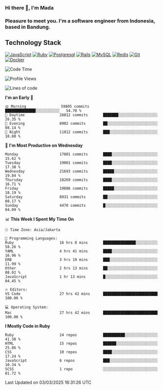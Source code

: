 ### Hi there 👋, I'm Mada
### Pleasure to meet you. I'm a software engineer from Indonesia, based in Bandung.

## Technology Stack

[![JavaScript](https://img.shields.io/badge/-JavaScript-%23F7DF1C?style=flat-square&logo=javascript&logoColor=000000&labelColor=%23F7DF1C&color=%23FFCE5A)](https://www.javascript.com/)
[![Ruby](https://img.shields.io/badge/Ruby-CC342D?style=flat-square&logo=ruby&logoColor=white)](https://www.ruby-lang.org/en/)
[![Postgresql](https://img.shields.io/badge/PostgreSQL-316192?style=flat-square&logo=postgresql&logoColor=ffffff)](https://www.postgresql.org/)
[![Rails](https://img.shields.io/badge/Ruby_on_Rails-CC0000?style=flat-square&logo=ruby-on-rails&logoColor=white)](https://rubyonrails.org/)
[![MySQL](https://img.shields.io/badge/-MySQL-4479A1?style=flat-square&logo=MySQL&logoColor=ffffff)](https://www.mysql.com/)
[![Redis](https://img.shields.io/badge/-Redis-DC382D?style=flat-square&logo=Redis&logoColor=ffffff)](https://redis.io/)
[![Git](https://img.shields.io/badge/-Git-%23F05032?style=flat-square&logo=git&logoColor=%23ffffff)](https://git-scm.com/)
[![Docker](https://img.shields.io/badge/-Docker-2496ED?style=flat-square&logo=docker&logoColor=ffffff)](https://www.docker.com/)
<!--
**madaarya/madaarya** is a ✨ _special_ ✨ repository because its `README.md` (this file) appears on your GitHub profile.

Here are some ideas to get you started:

- 🔭 I’m currently working on ...
- 🌱 I’m currently learning ...
- 👯 I’m looking to collaborate on ...
- 🤔 I’m looking for help with ...
- 💬 Ask me about ...
- 📫 How to reach me: ...
- 😄 Pronouns: ...
- ⚡ Fun fact: ...
-->
<!--START_SECTION:waka-->
![Code Time](http://img.shields.io/badge/Code%20Time-7%2C077%20hrs%2027%20mins-blue)

![Profile Views](http://img.shields.io/badge/Profile%20Views-0-blue)

![Lines of code](https://img.shields.io/badge/From%20Hello%20World%20I%27ve%20Written-47.4%20million%20lines%20of%20code-blue)

**I'm an Early 🐤** 

```text
🌞 Morning                59805 commits       ██████████████░░░░░░░░░░░   54.70 % 
🌆 Daytime                28812 commits       ███████░░░░░░░░░░░░░░░░░░   26.35 % 
🌃 Evening                8902 commits        ██░░░░░░░░░░░░░░░░░░░░░░░   08.14 % 
🌙 Night                  11812 commits       ███░░░░░░░░░░░░░░░░░░░░░░   10.80 % 
```
📅 **I'm Most Productive on Wednesday** 

```text
Monday                   17081 commits       ████░░░░░░░░░░░░░░░░░░░░░   15.62 % 
Tuesday                  19001 commits       ████░░░░░░░░░░░░░░░░░░░░░   17.38 % 
Wednesday                21693 commits       █████░░░░░░░░░░░░░░░░░░░░   19.84 % 
Thursday                 18269 commits       ████░░░░░░░░░░░░░░░░░░░░░   16.71 % 
Friday                   19886 commits       █████░░░░░░░░░░░░░░░░░░░░   18.19 % 
Saturday                 8931 commits        ██░░░░░░░░░░░░░░░░░░░░░░░   08.17 % 
Sunday                   4470 commits        █░░░░░░░░░░░░░░░░░░░░░░░░   04.09 % 
```


📊 **This Week I Spent My Time On** 

```text
🕑︎ Time Zone: Asia/Jakarta

💬 Programming Languages: 
Ruby                     16 hrs 8 mins       ███████████████░░░░░░░░░░   58.26 % 
YAML                     4 hrs 41 mins       ████░░░░░░░░░░░░░░░░░░░░░   16.96 % 
ERB                      3 hrs 19 mins       ███░░░░░░░░░░░░░░░░░░░░░░   11.99 % 
Other                    2 hrs 13 mins       ██░░░░░░░░░░░░░░░░░░░░░░░   08.02 % 
JavaScript               1 hr 13 mins        █░░░░░░░░░░░░░░░░░░░░░░░░   04.45 % 

🔥 Editors: 
VS Code                  27 hrs 42 mins      █████████████████████████   100.00 % 

💻 Operating System: 
Mac                      27 hrs 42 mins      █████████████████████████   100.00 % 
```

**I Mostly Code in Ruby** 

```text
Ruby                     24 repos            ██████████░░░░░░░░░░░░░░░   41.38 % 
HTML                     15 repos            ██████░░░░░░░░░░░░░░░░░░░   25.86 % 
CSS                      10 repos            ████░░░░░░░░░░░░░░░░░░░░░   17.24 % 
JavaScript               6 repos             ███░░░░░░░░░░░░░░░░░░░░░░   10.34 % 
SCSS                     1 repo              ░░░░░░░░░░░░░░░░░░░░░░░░░   01.72 % 
```




 Last Updated on 03/03/2025 16:31:26 UTC
<!--END_SECTION:waka-->
